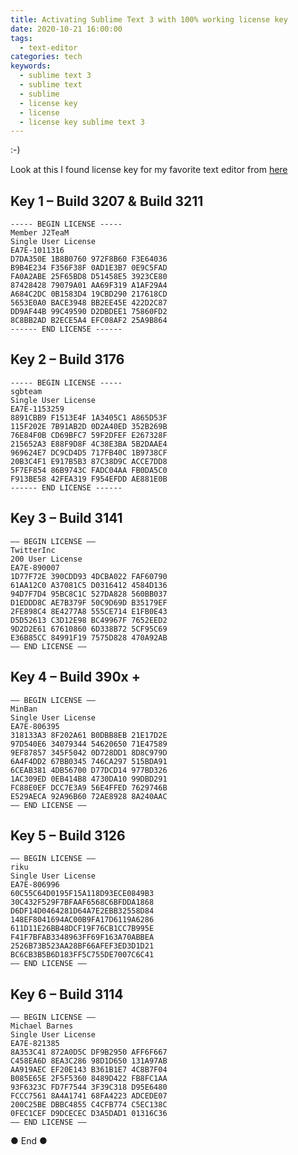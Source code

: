 ```yaml
---
title: Activating Sublime Text 3 with 100% working license key
date: 2020-10-21 16:00:00
tags:
  - text-editor
categories: tech
keywords:
  - sublime text 3
  - sublime text
  - sublime
  - license key
  - license
  - license key sublime text 3
---
```


:-)

Look at this I found license key for my favorite text editor from [here](https://answerbox.net/tutorials/how-to-activate-sublime-text-3-with-100-working-licence-key/)

## **Key 1 – Build 3207 & Build 3211**

    ----- BEGIN LICENSE -----
    Member J2TeaM
    Single User License
    EA7E-1011316
    D7DA350E 1B8B0760 972F8B60 F3E64036
    B9B4E234 F356F38F 0AD1E3B7 0E9C5FAD
    FA0A2ABE 25F65BD8 D51458E5 3923CE80
    87428428 79079A01 AA69F319 A1AF29A4
    A684C2DC 0B1583D4 19CBD290 217618CD
    5653E0A0 BACE3948 BB2EE45E 422D2C87
    DD9AF44B 99C49590 D2DBDEE1 75860FD2
    8C8BB2AD B2ECE5A4 EFC08AF2 25A9B864
    ------ END LICENSE ------

## **Key 2 – Build 3176**

    ----- BEGIN LICENSE -----
    sgbteam
    Single User License
    EA7E-1153259
    8891CBB9 F1513E4F 1A3405C1 A865D53F
    115F202E 7B91AB2D 0D2A40ED 352B269B
    76E84F0B CD69BFC7 59F2DFEF E267328F
    215652A3 E88F9D8F 4C38E3BA 5B2DAAE4
    969624E7 DC9CD4D5 717FB40C 1B9738CF
    20B3C4F1 E917B5B3 87C38D9C ACCE7DD8
    5F7EF854 86B9743C FADC04AA FB0DA5C0
    F913BE58 42FEA319 F954EFDD AE881E0B
    ------ END LICENSE ------

## **Key 3 – Build 3141**

    —– BEGIN LICENSE —–
    TwitterInc
    200 User License
    EA7E-890007
    1D77F72E 390CDD93 4DCBA022 FAF60790
    61AA12C0 A37081C5 D0316412 4584D136
    94D7F7D4 95BC8C1C 527DA828 560BB037
    D1EDDD8C AE7B379F 50C9D69D B35179EF
    2FE898C4 8E4277A8 555CE714 E1FB0E43
    D5D52613 C3D12E98 BC49967F 7652EED2
    9D2D2E61 67610860 6D338B72 5CF95C69
    E36B85CC 84991F19 7575D828 470A92AB
    —— END LICENSE ——

## **Key 4 – Build 390x +**

    —– BEGIN LICENSE —–
    MinBan
    Single User License
    EA7E-806395
    318133A3 8F202A61 B0DBB8EB 21E17D2E
    97D540E6 34079344 54620650 71E47589
    9EF87857 345F5042 0D728DD1 8D8C979D
    6A4F4DD2 67BB0345 746CA297 515BDA91
    6CEAB381 4DB56700 D77DCD14 977BD326
    1AC309ED 0EB414B8 4730DA10 99DBD291
    FC88E0EF DCC7E3A9 56E4FFED 7629746B
    E529AECA 92A96B60 72AE8928 8A240AAC
    —— END LICENSE ——

## **Key 5 – Build 3126**

    —– BEGIN LICENSE —–
    riku
    Single User License
    EA7E-806996
    60C55C64D0195F15A118D93ECE0849B3
    30C432F529F7BFAAF6568C6BFDDA1868
    D6DF14D0464281D64A7E2EBB32558D84
    148EF8041694AC00B9FA17D6119A6286
    611D11E26BB48DCF19F76CB1CC7B995E
    F41F7BFAB3348963FF69F163A70ABBEA
    2526B73B523AA28BF66AFEF3ED3D1D21
    BC6CB3B5B6D183FF5C755DE7007C6C41
    —— END LICENSE ——

## **Key 6 – Build 3114**

    —– BEGIN LICENSE —–
    Michael Barnes
    Single User License
    EA7E-821385
    8A353C41 872A0D5C DF9B2950 AFF6F667
    C458EA6D 8EA3C286 98D1D650 131A97AB
    AA919AEC EF20E143 B361B1E7 4C8B7F04
    B085E65E 2F5F5360 8489D422 FB8FC1AA
    93F6323C FD7F7544 3F39C318 D95E6480
    FCCC7561 8A4A1741 68FA4223 ADCEDE07
    200C25BE DBBC4855 C4CFB774 C5EC138C
    0FEC1CEF D9DCECEC D3A5DAD1 01316C36
    —— END LICENSE ——

● End ●
